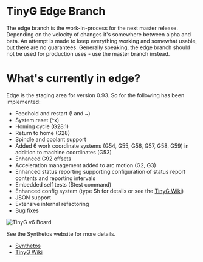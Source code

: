 TinyG Edge Branch
========
The edge branch is the work-in-process for the next master release. 
Depending on the velocity of changes it's somewhere between alpha and beta. 
An attempt is made to keep everything working and somewhat usable, but there are no guarantees. 
Generally speaking, the edge branch should not be used for production uses - use the master branch instead.

What's currently in edge?
========
Edge is the staging area for version 0.93. So for the following has been implemented:

* Feedhold and restart (! and ~)
* System reset (^x)
* Homing cycle (G28.1)
* Return to home (G28)
* Spindle and coolant support
* Added 6 work coordinate systems (G54, G55, G56, G57, G58, G59) in addition to machine coordinates (G53)
* Enhanced G92 offsets
* Acceleration management added to arc motion (G2, G3)
* Enhanced status reporting supporting configuration of status report contents and reporting intervals
* Embedded self tests ($test command)
* Enhanced config system (type $h for details or see the [TinyG Wiki](http://www.synthetos.com/wiki/index.php?title=Projects:TinyG))
* JSON support
* Extensive internal refactoring
* Bug fixes

![TinyG v6 Board](http://farm7.staticflickr.com/6080/6138119387_c6301797dd.jpg)

See the Synthetos website for more details.

* [Synthetos](https://www.synthetos.com/)
* [TinyG Wiki](http://www.synthetos.com/wiki/index.php?title=Projects:TinyG)


